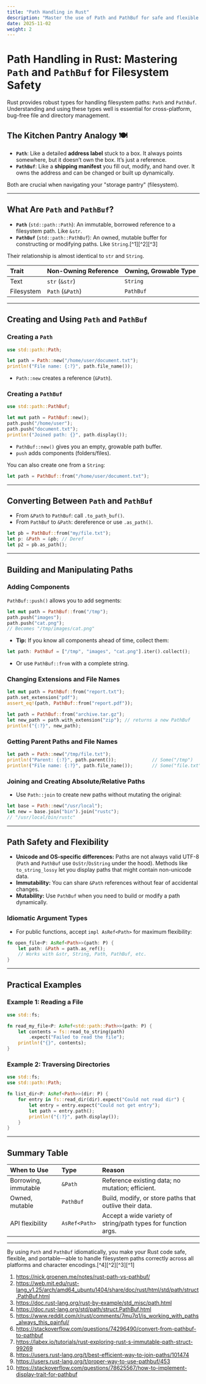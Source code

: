 ```yaml
---
title: "Path Handling in Rust"
description: "Master the use of Path and PathBuf for safe and flexible filesystem path handling in Rust."
date: 2025-11-02
weight: 2
---
```


# Path Handling in Rust: Mastering `Path` and `PathBuf` for Filesystem Safety

Rust provides robust types for handling filesystem paths: `Path` and `PathBuf`. Understanding and using these types well is essential for cross-platform, bug-free file and directory management.

## The Kitchen Pantry Analogy 🍽️

- **`Path`**: Like a detailed **address label** stuck to a box. It always points somewhere, but it doesn’t own the box. It’s just a reference.
- **`PathBuf`**: Like a **shipping manifest** you fill out, modify, and hand over. It owns the address and can be changed or built up dynamically.

Both are crucial when navigating your "storage pantry" (filesystem).

***

## What Are `Path` and `PathBuf`?

- **`Path`** (`std::path::Path`): An immutable, borrowed reference to a filesystem path. Like `&str`.
- **`PathBuf`** (`std::path::PathBuf`): An owned, mutable buffer for constructing or modifying paths. Like `String`.[^1][^2][^3]

Their relationship is almost identical to `str` and `String`.


| Trait | Non-Owning Reference | Owning, Growable Type |
| :-- | :-- | :-- |
| Text | `str` (`&str`) | `String` |
| Filesystem | `Path` (`&Path`) | `PathBuf` |


***

## Creating and Using `Path` and `PathBuf`

### Creating a `Path`

```rust
use std::path::Path;

let path = Path::new("/home/user/document.txt");
println!("File name: {:?}", path.file_name());
```

- `Path::new` creates a reference (`&Path`).


### Creating a `PathBuf`

```rust
use std::path::PathBuf;

let mut path = PathBuf::new();
path.push("/home/user");
path.push("document.txt");
println!("Joined path: {}", path.display());
```

- `PathBuf::new()` gives you an empty, growable path buffer.
- `push` adds components (folders/files).

You can also create one from a `String`:

```rust
let path = PathBuf::from("/home/user/document.txt");
```


***

## Converting Between `Path` and `PathBuf`

- From `&Path` to `PathBuf`: call `.to_path_buf()`.
- From `PathBuf` to `&Path`: dereference or use `.as_path()`.

```rust
let pb = PathBuf::from("my/file.txt");
let p: &Path = &pb; // Deref
let p2 = pb.as_path();
```


***

## Building and Manipulating Paths

### Adding Components

`PathBuf::push()` allows you to add segments:

```rust
let mut path = PathBuf::from("/tmp");
path.push("images");
path.push("cat.png");
// Becomes "/tmp/images/cat.png"
```

- **Tip:** If you know all components ahead of time, collect them:

```rust
let path: PathBuf = ["/tmp", "images", "cat.png"].iter().collect();
```

- Or use `PathBuf::from` with a complete string.


### Changing Extensions and File Names

```rust
let mut path = PathBuf::from("report.txt");
path.set_extension("pdf");
assert_eq!(path, PathBuf::from("report.pdf"));

let path = PathBuf::from("archive.tar.gz");
let new_path = path.with_extension("zip"); // returns a new PathBuf
println!("{:?}", new_path);
```


### Getting Parent Paths and File Names

```rust
let path = Path::new("/tmp/file.txt");
println!("Parent: {:?}", path.parent());             // Some("/tmp")
println!("File name: {:?}", path.file_name());       // Some("file.txt")
```


### Joining and Creating Absolute/Relative Paths

- Use `Path::join` to create new paths without mutating the original:

```rust
let base = Path::new("/usr/local");
let new = base.join("bin").join("rustc");
// "/usr/local/bin/rustc"
```


***

## Path Safety and Flexibility

- **Unicode and OS-specific differences:** Paths are not always valid UTF-8 (`Path` and `PathBuf` use `OsStr`/`OsString` under the hood). Methods like `to_string_lossy` let you display paths that might contain non-unicode data.
- **Immutability:** You can share `&Path` references without fear of accidental changes.
- **Mutability:** Use `PathBuf` when you need to build or modify a path dynamically.


### Idiomatic Argument Types

- For public functions, accept `impl AsRef<Path>` for maximum flexibility:

```rust
fn open_file<P: AsRef<Path>>(path: P) {
    let path: &Path = path.as_ref();
    // Works with &str, String, Path, PathBuf, etc.
}
```


***

## Practical Examples

### Example 1: Reading a File

```rust
use std::fs;

fn read_my_file<P: AsRef<std::path::Path>>(path: P) {
    let contents = fs::read_to_string(path)
        .expect("Failed to read the file");
    println!("{}", contents);
}
```


### Example 2: Traversing Directories

```rust
use std::fs;
use std::path::Path;

fn list_dir<P: AsRef<Path>>(dir: P) {
    for entry in fs::read_dir(dir).expect("Could not read dir") {
        let entry = entry.expect("Could not get entry");
        let path = entry.path();
        println!("{:?}", path.display());
    }
}
```


***

## Summary Table

| **When to Use** | **Type** | **Reason** |
| :-- | :-- | :-- |
| Borrowing, immutable | `&Path` | Reference existing data; no mutation; efficient. |
| Owned, mutable | `PathBuf` | Build, modify, or store paths that outlive their data. |
| API flexibility | `AsRef<Path>` | Accept a wide variety of string/path types for function args. |


***

By using `Path` and `PathBuf` idiomatically, you make your Rust code safe, flexible, and portable—able to handle filesystem paths correctly across all platforms and character encodings.[^4][^2][^3][^1]

1. https://nick.groenen.me/notes/rust-path-vs-pathbuf/
2. https://web.mit.edu/rust-lang_v1.25/arch/amd64_ubuntu1404/share/doc/rust/html/std/path/struct.PathBuf.html
3. https://doc.rust-lang.org/rust-by-example/std_misc/path.html
4. https://doc.rust-lang.org/std/path/struct.PathBuf.html
5. https://www.reddit.com/r/rust/comments/7mu7q1/is_working_with_paths_always_this_painful/
6. https://stackoverflow.com/questions/74296490/convert-from-pathbuf-to-pathbuf
7. https://labex.io/tutorials/rust-exploring-rust-s-immutable-path-struct-99269
8. https://users.rust-lang.org/t/best-efficient-way-to-join-paths/101474
9. https://users.rust-lang.org/t/proper-way-to-use-pathbuf/453
10. https://stackoverflow.com/questions/78625567/how-to-implement-display-trait-for-pathbuf
